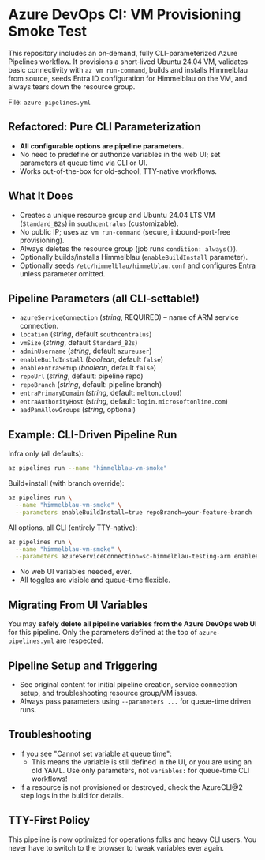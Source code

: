 # Azure DevOps CI: VM Provisioning Smoke Test

This repository includes an on‑demand, fully CLI-parameterized Azure Pipelines workflow. It provisions a short‑lived Ubuntu 24.04 VM, validates basic connectivity with `az vm run-command`, builds and installs Himmelblau from source, seeds Entra ID configuration for Himmelblau on the VM, and always tears down the resource group.

File: `azure-pipelines.yml`

## Refactored: Pure CLI Parameterization
- **All configurable options are pipeline parameters.**
- No need to predefine or authorize variables in the web UI; set parameters at queue time via CLI or UI.
- Works out-of-the-box for old-school, TTY-native workflows.

## What It Does
- Creates a unique resource group and Ubuntu 24.04 LTS VM (`Standard_B2s`) in `southcentralus` (customizable).
- No public IP; uses `az vm run-command` (secure, inbound-port-free provisioning).
- Always deletes the resource group (job runs `condition: always()`).
- Optionally builds/installs Himmelblau (`enableBuildInstall` parameter).
- Optionally seeds `/etc/himmelblau/himmelblau.conf` and configures Entra unless parameter omitted.

## Pipeline Parameters (all CLI-settable!)
- `azureServiceConnection` (*string*, REQUIRED) – name of ARM service connection.
- `location` (*string*, default `southcentralus`)
- `vmSize` (*string*, default `Standard_B2s`)
- `adminUsername` (*string*, default `azureuser`)
- `enableBuildInstall` (*boolean*, default `false`)
- `enableEntraSetup` (*boolean*, default `false`)
- `repoUrl` (*string*, default: pipeline repo)
- `repoBranch` (*string*, default: pipeline branch)
- `entraPrimaryDomain` (*string*, default: `melton.cloud`)
- `entraAuthorityHost` (*string*, default: `login.microsoftonline.com`)
- `aadPamAllowGroups` (*string*, optional)

## Example: CLI-Driven Pipeline Run

Infra only (all defaults):
```bash
az pipelines run --name "himmelblau-vm-smoke"
```

Build+install (with branch override):
```bash
az pipelines run \
  --name "himmelblau-vm-smoke" \
  --parameters enableBuildInstall=true repoBranch=your-feature-branch
```

All options, all CLI (entirely TTY-native):
```bash
az pipelines run \
  --name "himmelblau-vm-smoke" \
  --parameters azureServiceConnection=sc-himmelblau-testing-arm enableBuildInstall=true enableEntraSetup=true location=westeurope entraPrimaryDomain=contoso.com repoUrl=https://github.com/contoso/himmelblau.git repoBranch=feature/test-infra
```
- No web UI variables needed, ever.
- All toggles are visible and queue-time flexible.

## Migrating From UI Variables
You may **safely delete all pipeline variables from the Azure DevOps web UI** for this pipeline. Only the parameters defined at the top of `azure-pipelines.yml` are respected.

## Pipeline Setup and Triggering
- See original content for initial pipeline creation, service connection setup, and troubleshooting resource group/VM issues.
- Always pass parameters using `--parameters ...` for queue-time driven runs.

## Troubleshooting
- If you see "Cannot set variable at queue time":
    - This means the variable is still defined in the UI, or you are using an old YAML. Use only parameters, not `variables:` for queue-time CLI workflows!
- If a resource is not provisioned or destroyed, check the AzureCLI@2 step logs in the build for details.

## TTY-First Policy
This pipeline is now optimized for operations folks and heavy CLI users. You never have to switch to the browser to tweak variables ever again.
